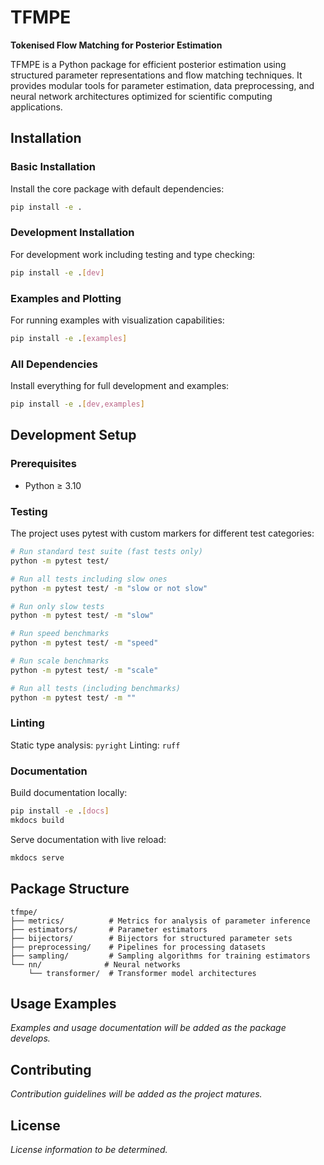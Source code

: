 # TFMPE

**Tokenised Flow Matching for Posterior Estimation**

TFMPE is a Python package for efficient posterior estimation using structured parameter representations and flow matching techniques. It provides modular tools for parameter estimation, data preprocessing, and neural network architectures optimized for scientific computing applications.

## Installation

### Basic Installation

Install the core package with default dependencies:

```bash
pip install -e .
```

### Development Installation

For development work including testing and type checking:

```bash
pip install -e .[dev]
```

### Examples and Plotting

For running examples with visualization capabilities:

```bash
pip install -e .[examples]
```

### All Dependencies

Install everything for full development and examples:

```bash
pip install -e .[dev,examples]
```

## Development Setup

### Prerequisites

- Python ≥ 3.10

### Testing

The project uses pytest with custom markers for different test categories:

```bash
# Run standard test suite (fast tests only)
python -m pytest test/

# Run all tests including slow ones
python -m pytest test/ -m "slow or not slow"

# Run only slow tests
python -m pytest test/ -m "slow"

# Run speed benchmarks
python -m pytest test/ -m "speed"

# Run scale benchmarks
python -m pytest test/ -m "scale"

# Run all tests (including benchmarks)
python -m pytest test/ -m ""
```

### Linting

Static type analysis: `pyright`
Linting: `ruff`


### Documentation

Build documentation locally:

```bash
pip install -e .[docs]
mkdocs build
```

Serve documentation with live reload:

```bash
mkdocs serve
```

## Package Structure

```
tfmpe/
├── metrics/          # Metrics for analysis of parameter inference
├── estimators/       # Parameter estimators
├── bijectors/        # Bijectors for structured parameter sets
├── preprocessing/    # Pipelines for processing datasets
├── sampling/         # Sampling algorithms for training estimators
└── nn/              # Neural networks
    └── transformer/  # Transformer model architectures
```

## Usage Examples

*Examples and usage documentation will be added as the package develops.*

## Contributing

*Contribution guidelines will be added as the project matures.*

## License

*License information to be determined.*
